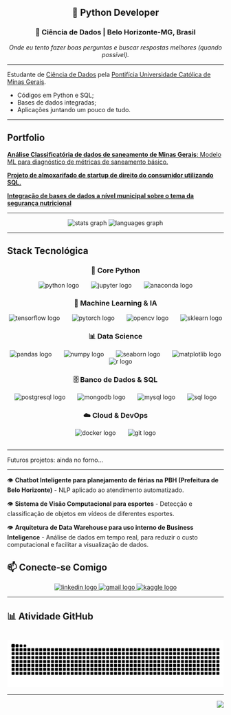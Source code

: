 <h2 align="center">🐍 Python Developer</h2>
<h3 align="center">📍 Ciência de Dados | Belo Horizonte-MG, Brasil</h3>

<p align="center">
  <em>Onde eu tento fazer boas perguntas e buscar respostas melhores (quando possível).</em>
</p>

---
Estudante de <a href="https://www.em.com.br/app/noticia/patrocinado/pucminas/2022/02/04/noticia-patrocinado-pucminas,1342550/puc-minas-lanca-nova-graduacao-em-ciencia-de-dados-com-projeto-diferenciado.shtml" target="_blank"> Ciência de Dados</a> pela <a href="https://icei.pucminas.br/" target="_blank">  Pontifícia Universidade Católica de Minas Gerais</a>. 
<ul>
  <li> Códigos em Python e SQL; </li>
  <li> Bases de dados integradas; </li>
  <li> Aplicações juntando um pouco de tudo. </li>
</ul>

---

## Portfolio
<a href="https://github.com/ICEI-PUC-Minas-PPL-CDIA/ppl-cd-pcd-sist-int-2024-2-projeto_saneamento" target="_blank"> **Análise Classificatória de dados de saneamento de Minas Gerais**: Modelo ML para diagnóstico de métricas de saneamento básico.</a>

<a href="https://github.com/paraenseembh/projetoII_bancos_de_dados" target="_blank_"> **Projeto de almoxarifado de startup de direito do consumidor utilizando SQL.** </a>

<a href="https://github.com/AHChaves/IC-InSAN" target="_blank"> **Integração de bases de dados a nível municipal sobre o tema da segurança nutricional**</a>

<hr>

<div align="center">
  <img src="https://github-readme-stats.vercel.app/api?username=paraenseembh&hide_title=false&hide_rank=false&show_icons=true&include_all_commits=true&count_private=true&disable_animations=false&theme=dracula&locale=pt-br&hide_border=false" height="150" alt="stats graph"  />
  <img src="https://github-readme-stats.vercel.app/api/top-langs?username=paraenseembh&locale=pt-br&hide_title=false&layout=compact&card_width=320&langs_count=5&theme=dracula&hide_border=false" height="150" alt="languages graph"  />
</div>

---

## Stack Tecnológica

<div align="center">
  
### 🐍 Core Python
<img src="https://cdn.jsdelivr.net/gh/devicons/devicon/icons/python/python-original.svg" height="40" alt="python logo" />
<img width="20" />
<img src="https://cdn.jsdelivr.net/gh/devicons/devicon/icons/jupyter/jupyter-original.svg" height="40" alt="jupyter logo" />
<img width="20" />
<img src="https://cdn.jsdelivr.net/gh/devicons/devicon/icons/anaconda/anaconda-original.svg" height="40" alt="anaconda logo" />

### 🤖 Machine Learning & IA
<img src="https://cdn.jsdelivr.net/gh/devicons/devicon/icons/tensorflow/tensorflow-original.svg" height="40" alt="tensorflow logo" />
<img width="20" />
<img src="https://cdn.jsdelivr.net/gh/devicons/devicon/icons/pytorch/pytorch-original.svg" height="40" alt="pytorch logo" />
<img width="20" />
<img src="https://cdn.jsdelivr.net/gh/devicons/devicon/icons/opencv/opencv-original.svg" height="40" alt="opencv logo" />
<img width="20" />
<img src="https://upload.wikimedia.org/wikipedia/commons/0/05/Scikit_learn_logo_small.svg" height="40" alt="sklearn logo" />

### 📊 Data Science
<img src="https://cdn.jsdelivr.net/gh/devicons/devicon/icons/pandas/pandas-original.svg" height="40" alt="pandas logo" />
<img width="20" />
<img src="https://cdn.jsdelivr.net/gh/devicons/devicon/icons/numpy/numpy-original.svg" height="40" alt="numpy logo" />
<img width="20" />
<img src="https://seaborn.pydata.org/_images/logo-mark-lightbg.svg" height="40" alt="seaborn logo" />
<img width="20" />
<img src="https://matplotlib.org/_static/logo2_compressed.svg" height="40" alt="matplotlib logo" />
<img width="20" />
<img src="https://cdn.jsdelivr.net/gh/devicons/devicon/icons/r/r-original.svg" height="40" alt="r logo" />

### 🗄️ Banco de Dados & SQL
<img src="https://cdn.jsdelivr.net/gh/devicons/devicon/icons/postgresql/postgresql-original.svg" height="40" alt="postgresql logo" />
<img width="20" />
<img src="https://cdn.jsdelivr.net/gh/devicons/devicon/icons/mongodb/mongodb-original.svg" height="40" alt="mongodb logo" />
<img width="20" />
<img src="https://cdn.jsdelivr.net/gh/devicons/devicon/icons/mysql/mysql-original.svg" height="40" alt="mysql logo" />
<img width="20" />
<img src="https://cdn.jsdelivr.net/gh/devicons/devicon/icons/microsoftsqlserver/microsoftsqlserver-plain.svg" height="40" alt="sql logo" />


### ☁️ Cloud & DevOps
<img src="https://cdn.jsdelivr.net/gh/devicons/devicon/icons/docker/docker-original.svg" height="40" alt="docker logo" />
<img width="20" />
<img src="https://cdn.jsdelivr.net/gh/devicons/devicon/icons/git/git-original.svg" height="40" alt="git logo" />

</div>

<br>
<hr>
Futuros projetos: ainda no forno...
<br>
<hr>

👁️ **Chatbot Inteligente para planejamento de férias na PBH (Prefeitura de Belo Horizonte)** - NLP aplicado ao atendimento automatizado.

👁️ **Sistema de Visão Computacional para esportes** - Detecção e classificação de objetos em vídeos de diferentes esportes.

👁️ **Arquitetura de Data Warehouse para uso interno de Business Inteligence** - Análise de dados em tempo real, para reduzir o custo computacional e facilitar a visualização de dados.


## 📫 Conecte-se Comigo

<div align="center">
  <a href="https://www.linkedin.com/in/lucas-do-nascimento-81b5121b0/" target="_blank">
    <img src="https://img.shields.io/static/v1?message=LinkedIn&logo=linkedin&label=&color=0077B5&logoColor=white&labelColor=&style=for-the-badge" height="35" alt="linkedin logo"  />
  </a>
  <a href="mailto:lucasrafaelnasc18@gmail.com" target="_blank">
    <img src="https://img.shields.io/static/v1?message=Email&logo=gmail&label=&color=D14836&logoColor=white&labelColor=&style=for-the-badge" height="35" alt="gmail logo"  />
  </a>
  <a href="https://www.kaggle.com/paraenseembh" target="_blank">
    <img src="https://img.shields.io/static/v1?message=Kaggle&logo=kaggle&label=&color=20BEFF&logoColor=white&labelColor=&style=for-the-badge" height="35" alt="kaggle logo"  />
  </a>
</div>

---

## 📊 Atividade GitHub

<br clear="both">

<div align="center">
  <img src="https://raw.githubusercontent.com/paraenseembh/paraenseembh/output/snake.svg" alt="Snake animation" />
</div>

---

<p align="center">

<img align="right" height="200" src="https://media1.tenor.com/m/CughyuQS8XIAAAAC/breakingbad-science.gif"  />
